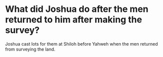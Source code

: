 # What did Joshua do after the men returned to him after making the survey?

Joshua cast lots for them at Shiloh before Yahweh when the men returned from surveying the land.

